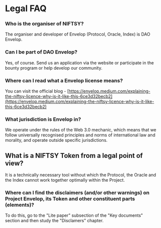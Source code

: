 # Legal FAQ

### Who is the organiser of NIFTSY?&#x20;

The organiser and developer of Envelop (Protocol, Oracle, Index) is DAO Envelop.

### Can I be part of DAO Envelop?&#x20;

Yes, of course. Send us an application via the website or participate in the bounty program or help develop our community.

### Where can I read what a Envelop license means?&#x20;

You can visit the official blog - [https://envelop.medium.com/explaining-the-niftsy-licence-why-is-it-like-this-6ce3d32becb2](https://envelop.medium.com/explaining-the-niftsy-licence-why-is-it-like-this-6ce3d32becb2)

### What jurisdiction is Envelop in?&#x20;

We operate under the rules of the Web 3.0 mechanic, which means that we follow universally recognised principles and norms of international law and morality, and operate outside specific jurisdictions.

## What is a NIFTSY Token from a legal point of view?&#x20;

It is a technically necessary tool without which the Protocol, the Oracle and the Index cannot work together optimally within the Project.

### Where can I find the disclaimers (and/or other warnings) on Project Envelop, its Token and other constituent parts (elements)?

To do this, go to the "Lite paper" subsection of the "Key documents" section and then study the "Disclamers" chapter.

